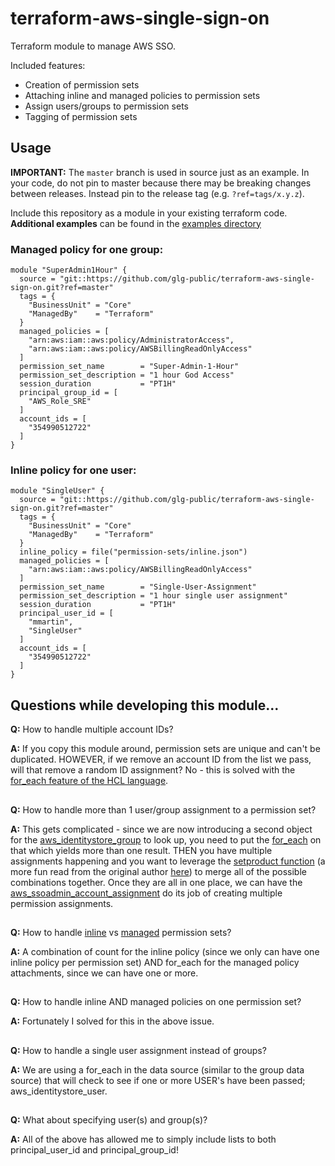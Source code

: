 # terraform-aws-single-sign-on

Terraform module to manage AWS SSO.

Included features:
- Creation of permission sets
- Attaching inline and managed policies to permission sets
- Assign users/groups to permission sets
- Tagging of permission sets

## Usage
**IMPORTANT:** The `master` branch is used in source just as an example. In your code, do not pin to master because there may be breaking changes between releases. Instead pin to the release tag (e.g. `?ref=tags/x.y.z`).

Include this repository as a module in your existing terraform code. **Additional examples** can be found in the [examples directory](./examples/)

### Managed policy for one group:
```hcl
module "SuperAdmin1Hour" {
  source = "git::https://github.com/glg-public/terraform-aws-single-sign-on.git?ref=master"
  tags = {
    "BusinessUnit" = "Core"
    "ManagedBy"    = "Terraform"
  }
  managed_policies = [
    "arn:aws:iam::aws:policy/AdministratorAccess",
    "arn:aws:iam::aws:policy/AWSBillingReadOnlyAccess"
  ]
  permission_set_name        = "Super-Admin-1-Hour"
  permission_set_description = "1 hour God Access"
  session_duration           = "PT1H"
  principal_group_id = [
    "AWS_Role_SRE"
  ]
  account_ids = [
    "354990512722"
  ]
}
```

### Inline policy for one user:
```hcl
module "SingleUser" {
  source = "git::https://github.com/glg-public/terraform-aws-single-sign-on.git?ref=master"
  tags = {
    "BusinessUnit" = "Core"
    "ManagedBy"    = "Terraform"
  }
  inline_policy = file("permission-sets/inline.json")
  managed_policies = [
    "arn:aws:iam::aws:policy/AWSBillingReadOnlyAccess"
  ]
  permission_set_name        = "Single-User-Assignment"
  permission_set_description = "1 hour single user assignment"
  session_duration           = "PT1H"
  principal_user_id = [
    "mmartin",
    "SingleUser"
  ]
  account_ids = [
    "354990512722"
  ]
}
```

## Questions while developing this module...

**Q:** How to handle multiple account IDs?

**A:** If you copy this module around, permission sets are unique and can't be duplicated. HOWEVER, if we remove an account ID from the list we pass, will that remove a random ID assignment? No - this is solved with the [for_each feature of the HCL language](https://blog.gruntwork.io/terraform-tips-tricks-loops-if-statements-and-gotchas-f739bbae55f9).
##

**Q:** How to handle more than 1 user/group assignment to a permission set?

**A:** This gets complicated - since we are now introducing a second object for the [aws_identitystore_group](https://registry.terraform.io/providers/hashicorp/aws/latest/docs/data-sources/identitystore_group) to look up, you need to put the [for_each](https://www.terraform.io/docs/language/meta-arguments/for_each.html) on that which yields more than one result. THEN you have multiple assignments happening and you want to leverage the [setproduct function](https://www.terraform.io/docs/language/functions/setproduct.html) (a more fun read from the original author [here](https://matavelli.io/posts/2020/02/using-terraform-setproduct-function/)) to merge all of the possible combinations together. Once they are all in one place, we can have the [aws_ssoadmin_account_assignment](https://registry.terraform.io/providers/hashicorp/aws/latest/docs/resources/ssoadmin_account_assignment) do its job of creating multiple permission assignments.
##

**Q:** How to handle [inline](https://registry.terraform.io/providers/hashicorp/aws/latest/docs/resources/ssoadmin_permission_set_inline_policy) vs [managed](https://registry.terraform.io/providers/hashicorp/aws/latest/docs/resources/ssoadmin_managed_policy_attachment) permission sets?

**A:** A combination of count for the inline policy (since we only can have one inline policy per permission set) AND for_each for the managed policy attachments, since we can have one or more.
##

**Q:** How to handle inline AND managed policies on one permission set?

**A:** Fortunately I solved for this in the above issue.
##

**Q:** How to handle a single user assignment instead of groups?

**A:** We are using a for_each in the data source (similar to the group data source) that will check to see if one or more USER's have been passed; aws_identitystore_user.
##

**Q:** What about specifying user(s) and group(s)?

**A:** All of the above has allowed me to simply include lists to both principal_user_id and principal_group_id!
##